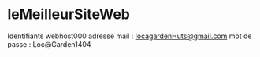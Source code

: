 # leMeilleurSiteWeb

Identifiants webhost000 
adresse mail : locagardenHuts@gmail.com
mot de passe : Loc@Garden1404
